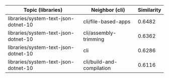 | Topic (libraries) | Neighbor (cli) | Similarity |
|-------------|-------------------|------------|
| libraries/system-text-json-dotnet-10 | cli/file-based-apps | 0.6482 |
| libraries/system-text-json-dotnet-10 | cli/assembly-trimming | 0.6362 |
| libraries/system-text-json-dotnet-10 | cli | 0.6286 |
| libraries/system-text-json-dotnet-10 | cli/build-and-compilation | 0.6116 |
